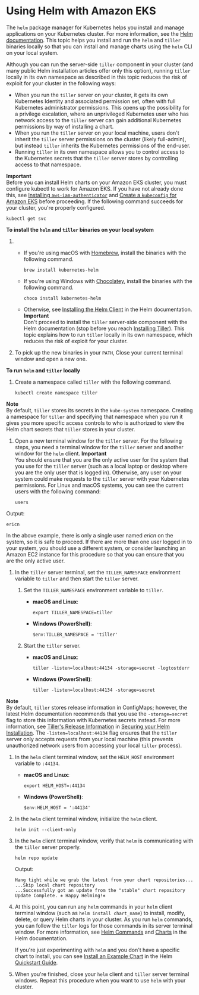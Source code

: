 # Using Helm with Amazon EKS<a name="helm"></a>

The `helm` package manager for Kubernetes helps you install and manage applications on your Kubernetes cluster\. For more information, see the [Helm documentation](https://docs.helm.sh/)\. This topic helps you install and run the `helm` and `tiller` binaries locally so that you can install and manage charts using the `helm` CLI on your local system\.

Although you can run the server\-side `tiller` component in your cluster \(and many public Helm installation articles offer only this option\), running `tiller` locally in its own namespace as described in this topic reduces the risk of exploit for your cluster in the following ways:
+ When you run the `tiller` server on your cluster, it gets its own Kubernetes Identity and associated permission set, often with full Kubernetes administrator permissions\. This opens up the possibility for a privilege escalation, where an unprivileged Kubernetes user who has network access to the `tiller` server can gain additional Kubernetes permissions by way of installing a chart\.
+ When you run the `tiller` server on your local machine, users don't inherit the `tiller` server permissions on the cluster \(likely full\-admin\), but instead `tiller` inherits the Kubernetes permissions of the end\-user\.
+ Running `tiller` in its own namespace allows you to control access to the Kubernetes secrets that the `tiller` server stores by controlling access to that namespace\.

**Important**  
Before you can install Helm charts on your Amazon EKS cluster, you must configure kubectl to work for Amazon EKS\. If you have not already done this, see [Installing `aws-iam-authenticator`](install-aws-iam-authenticator.md) and [Create a `kubeconfig` for Amazon EKS](create-kubeconfig.md) before proceeding\. If the following command succeeds for your cluster, you're properly configured\.  

```
kubectl get svc
```

**To install the `helm` and `tiller` binaries on your local system**

1. 
   + If you're using macOS with [Homebrew](https://brew.sh/), install the binaries with the following command\.

     ```
     brew install kubernetes-helm
     ```
   + If you're using Windows with [Chocolatey](https://chocolatey.org/), install the binaries with the following command\.

     ```
     choco install kubernetes-helm
     ```
   + Otherwise, see [Installing the Helm Client](https://docs.helm.sh/using_helm/#installing-the-helm-client) in the Helm documentation\.
**Important**  
Don't proceed to install the `tiller` server\-side component with the Helm documentation \(stop before you reach [Installing Tiller](https://docs.helm.sh/using_helm/#installing-tiller)\)\. This topic explains how to run `tiller` locally in its own namespace, which reduces the risk of exploit for your cluster\.

1. To pick up the new binaries in your `PATH`, Close your current terminal window and open a new one\.

**To run `helm` and `tiller` locally**

1. Create a namespace called `tiller` with the following command\.

   ```
   kubectl create namespace tiller
   ```
**Note**  
By default, `tiller` stores its secrets in the `kube-system` namespace\. Creating a namespace for `tiller` and specifying that namespace when you run it gives you more specific access controls to who is authorized to view the Helm chart secrets that `tiller` stores in your cluster\.

1. Open a new terminal window for the `tiller` server\. For the following steps, you need a terminal window for the `tiller` server and another window for the `helm` client\.
**Important**  
You should ensure that you are the only active user for the system that you use for the `tiller` server \(such as a local laptop or desktop where you are the only user that is logged in\)\. Otherwise, any user on your system could make requests to the `tiller` server with your Kubernetes permissions\. For Linux and macOS systems, you can see the current users with the following command:  

   ```
   users
   ```
Output:  

   ```
   ericn
   ```
In the above example, there is only a single user named *ericn* on the system, so it is safe to proceed\. If there are more than one user logged in to your system, you should use a different system, or consider launching an Amazon EC2 instance for this procedure so that you can ensure that you are the only active user\.

1. In the `tiller` server terminal, set the `TILLER_NAMESPACE` environment variable to `tiller` and then start the `tiller` server\.

   1. Set the `TILLER_NAMESPACE` environment variable to `tiller`\.
      + **macOS and Linux**:

        ```
        export TILLER_NAMESPACE=tiller
        ```
      + **Windows \(PowerShell\)**:

        ```
        $env:TILLER_NAMESPACE = 'tiller'
        ```

   1. Start the `tiller` server\.
      + **macOS and Linux**:

        ```
        tiller -listen=localhost:44134 -storage=secret -logtostderr
        ```
      + **Windows \(PowerShell\)**:

        ```
        tiller -listen=localhost:44134 -storage=secret
        ```
**Note**  
By default, `tiller` stores release information in ConfigMaps; however, the latest Helm documentation recommends that you use the `-storage=secret` flag to store this information with Kubernetes secrets instead\. For more information, see [Tiller's Release Information](https://github.com/helm/helm/blob/master/docs/securing_installation.md#tillers-release-information) in [Securing your Helm Installation](https://github.com/helm/helm/blob/master/docs/securing_installation.md)\. The `-listen=localhost:44134` flag ensures that the `tiller` server only accepts requests from your local machine \(this prevents unauthorized network users from accessing your local `tiller` process\)\.

1. In the `helm` client terminal window, set the `HELM_HOST` environment variable to `:44134`\.
   + **macOS and Linux**:

     ```
     export HELM_HOST=:44134
     ```
   + **Windows \(PowerShell\)**:

     ```
     $env:HELM_HOST = ':44134'
     ```

1. In the `helm` client terminal window, initialize the `helm` client\.

   ```
   helm init --client-only
   ```

1. In the `helm` client terminal window, verify that `helm` is communicating with the `tiller` server properly\.

   ```
   helm repo update
   ```

   Output:

   ```
   Hang tight while we grab the latest from your chart repositories...
   ...Skip local chart repository
   ...Successfully got an update from the "stable" chart repository
   Update Complete. ⎈ Happy Helming!⎈
   ```

1. At this point, you can run any `helm` commands in your `helm` client terminal window \(such as `helm install chart_name`\) to install, modify, delete, or query Helm charts in your cluster\. As you run `helm` commands, you can follow the `tiller` logs for those commands in its server terminal window\. For more information, see [Helm Commands](https://docs.helm.sh/helm/) and [Charts](https://docs.helm.sh/developing_charts/#charts) in the Helm documentation\.

   If you're just experimenting with `helm` and you don't have a specific chart to install, you can see [Install an Example Chart](https://docs.helm.sh/using_helm/#install-an-example-chart) in the Helm [Quickstart Guide](https://docs.helm.sh/using_helm/)\.

1. When you're finished, close your `helm` client and `tiller` server terminal windows\. Repeat this procedure when you want to use `helm` with your cluster\.